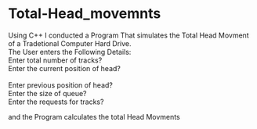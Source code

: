 # Total-Head_movemnts
Using C++ I conducted a Program That simulates the Total Head Movment of a Tradetional Computer Hard Drive.<br />
The User enters the Following Details:<br />
Enter total number of tracks?<br />
Enter the current position of head?<br /><br />
Enter previous position of head?<br />
Enter the size of queue?<br />
Enter the requests for tracks?<br />

and the Program calculates the total Head Movments<br />
